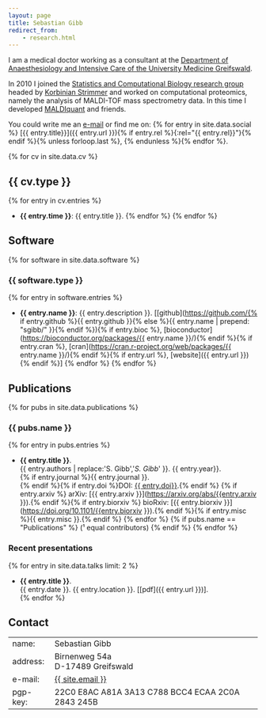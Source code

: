 ```yaml
---
layout: page
title: Sebastian Gibb
redirect_from:
    - research.html
---
```


I am a medical doctor working as a consultant at the [Department of Anaesthesiology and Intensive Care of the University Medicine Greifswald](http://www2.medizin.uni-greifswald.de/intensiv/).

In 2010 I joined the [Statistics and Computational Biology research group](http://strimmerlab.org)
headed by [Korbinian Strimmer](http://strimmerlab.org/korbinian.html) and worked on computational proteomics,
namely the analysis of MALDI-TOF mass spectrometry data. In this time I developed [MALDIquant](http://strimmerlab.org/software/maldiquant/) and friends.

You could write me an <a href="mailto:{{ site.email }}">e-mail</a> or find me on:
{% for entry in site.data.social %} [{{ entry.title}}]({{ entry.url }}){% if entry.rel %}{:rel="{{ entry.rel}}"}{% endif %}{% unless forloop.last %}, {% endunless %}{% endfor %}.

<div class="clear"> </div>

{% for cv in site.data.cv %}
## {{ cv.type }}
{% for entry in cv.entries %}
- **{{ entry.time }}**: {{ entry.title }}.
{% endfor %}
{% endfor %}

## Software
{% for software in site.data.software %}
### {{ software.type }}
{% for entry in software.entries %}
- **{{ entry.name }}**: {{ entry.description }}.
  [[github](https://github.com/{% if entry.github %}{{ entry.github }}{% else %}{{ entry.name | prepend: "sgibb/" }}{% endif %}){% if entry.bioc %}, [bioconductor](https://bioconductor.org/packages/{{ entry.name }}/){% endif %}{% if entry.cran %}, [cran](https://cran.r-project.org/web/packages/{{ entry.name }}/){% endif %}{% if entry.url %}, [website]({{ entry.url }}){% endif %}]
{% endfor %}
{% endfor %}

## Publications
{% for pubs in site.data.publications %}
### {{ pubs.name }}
{% for entry in pubs.entries %}
- **{{ entry.title }}**.<br />
  {{ entry.authors | replace:'S. Gibb','*S. Gibb*' }}. {{ entry.year}}.<br />
  {% if entry.journal %}{{ entry.journal }}.<br />{% endif %}{% if entry.doi %}DOI: [{{ entry.doi}}](https://doi.org/{{entry.doi}}).{% endif %} {% if entry.arxiv %} arXiv: [{{ entry.arxiv }}](https://arxiv.org/abs/{{entry.arxiv }}).{% endif %}{% if entry.biorxiv %} bioRxiv: [{{ entry.biorxiv }}](https://doi.org/10.1101/{{entry.biorxiv }}).{% endif %}{% if entry.misc %}{{ entry.misc }}.{% endif %}
{% endfor %}
{% if pubs.name == "Publications" %}
(&sup1; equal contributors)
{% endif %}
{% endfor %}


### Recent presentations
{% for entry in site.data.talks limit: 2 %}
- **{{ entry.title }}**.<br />
  {{ entry.date }}. {{ entry.location }}. [[pdf]({{ entry.url }})].<br />
{% endfor %}

## Contact

<address>
<table><tbody>
    <tr>
        <td class="col1">name:</td>
        <td class="col2">Sebastian Gibb</td>
    </tr>
    <tr>
        <td class="col1">address:</td>
        <td class="col2">Birnenweg 54a<br>D-17489 Greifswald</td>
    </tr>
    <tr>
        <td class="col1">e-mail:</td>
        <td class="col2"><a href="mailto:{{ site.email}}">{{ site.email }}</a></td>
    </tr>
    <tr>
        <td class="col1">pgp-key:</td>
        <td class="col2">22C0 E8AC A81A 3A13 C788 BCC4 ECAA 2C0A 2843 245B</td>
    </tr>
</tbody></table>
</address>

